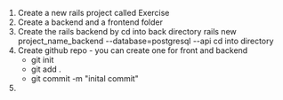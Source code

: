 1. Create a new rails project called Exercise
2. Create a backend and a frontend folder
3. Create the rails backend by cd into back directory
    rails new project_name_backend --database=postgresql --api
    cd into directory
4. Create github repo - you can create one for front and backend 
    - git init
    - git add .
    - git commit -m "inital commit"
5. 